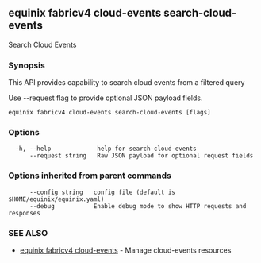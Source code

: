 ## equinix fabricv4 cloud-events search-cloud-events

Search Cloud Events

### Synopsis

This API provides capability to search cloud events from a filtered query

Use --request flag to provide optional JSON payload fields.

```
equinix fabricv4 cloud-events search-cloud-events [flags]
```

### Options

```
  -h, --help             help for search-cloud-events
      --request string   Raw JSON payload for optional request fields
```

### Options inherited from parent commands

```
      --config string   config file (default is $HOME/equinix/equinix.yaml)
      --debug           Enable debug mode to show HTTP requests and responses
```

### SEE ALSO

* [equinix fabricv4 cloud-events](equinix_fabricv4_cloud-events.md)	 - Manage cloud-events resources

